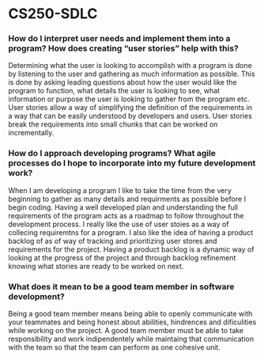 # CS250-SDLC
### How do I interpret user needs and implement them into a program? How does creating “user stories” help with this?
<p> Determining what the user is looking to accomplish with a program is done by listening to the user and gathering as much information as possible. This is done by asking leading questions about how the user would like the program to function, what details the user is looking to see, what information or purpose the user is looking to gather from the program etc. User stories allow a way of simplifying the definition of the requirements in a way that can be easily understood by developers and users. User stories break the requirements into small chunks that can be worked on incrementally. </p>

### How do I approach developing programs? What agile processes do I hope to incorporate into my future development work?
<p> When I am developing a program I like to take the time from the very beginning to gather as many details and requirments as possible before I begin coding. Having a well developed plan and understanding the full requirements of the program acts as a roadmap to follow throughout the development process. I really like the use of user stoies as a way of collecing requiremtns for a program. I also like the idea of having a product backlog of as of way of tracking and prioritizing user stores and requirements for the project. Having a product backlog is a dynamic way of looking at the progress of the project and through backlog refinement knowing what stories are ready to be worked on next. </p>

### What does it mean to be a good team member in software development?
<p> Being a good team member means being able to openly communicate with your teammates and being honest about abilities, hindrences and dificulities while working on the project. A good team member must be able to take responsibility and work indipendentely while maintaing that communication with the team so that the team can perform as one cohesive unit.</p>
